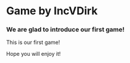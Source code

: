 # Game by IncVDirk
### We are glad to introduce our first game!
This is our first game!

Hope you will enjoy it!

